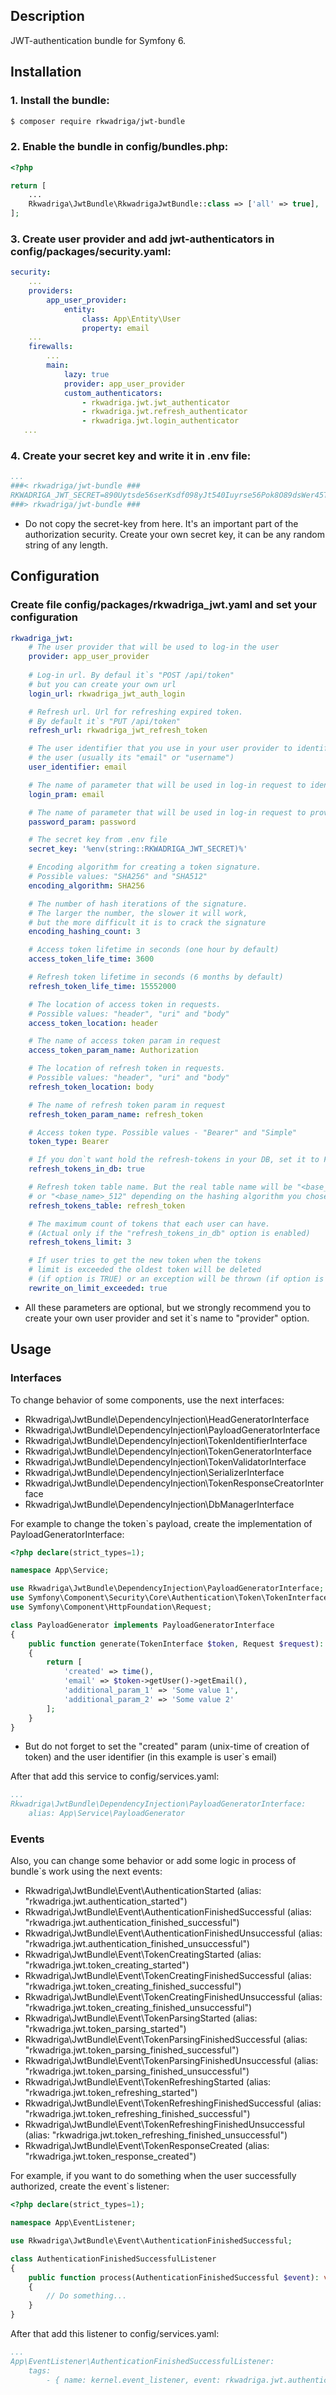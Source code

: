## Description
JWT-authentication bundle for Symfony 6.

## Installation

### 1. Install the bundle:
```bash
$ composer require rkwadriga/jwt-bundle
```

### 2. Enable the bundle in config/bundles.php:
```php
<?php

return [
    ...
    Rkwadriga\JwtBundle\RkwadrigaJwtBundle::class => ['all' => true],
];
```

### 3. Create user provider and add jwt-authenticators in config/packages/security.yaml:
```yaml
security:
    ...
    providers:
        app_user_provider:
            entity:
                class: App\Entity\User
                property: email
    ...
    firewalls:
        ...
        main:
            lazy: true
            provider: app_user_provider
            custom_authenticators:
                - rkwadriga.jwt.jwt_authenticator
                - rkwadriga.jwt.refresh_authenticator
                - rkwadriga.jwt.login_authenticator
   ...
```

### 4. Create your secret key and write it in .env file:
```yaml
...
###< rkwadriga/jwt-bundle ###
RKWADRIGA_JWT_SECRET=890Uytsde56serKsdf098yJt540Iuyrse56Pok8O89dsWer45Ty
###> rkwadriga/jwt-bundle ###
```
* Do not copy the secret-key from here. It's an important part of the authorization security. Create your own secret key, it can be any random string of any length.


## Configuration

### Create file config/packages/rkwadriga_jwt.yaml and set your configuration
```yaml
rkwadriga_jwt:
    # The user provider that will be used to log-in the user
    provider: app_user_provider
    
    # Log-in url. By defaul it`s "POST /api/token"
    # but you can create your own url
    login_url: rkwadriga_jwt_auth_login

    # Refresh url. Url for refreshing expired token.
    # By default it`s "PUT /api/token"
    refresh_url: rkwadriga_jwt_refresh_token

    # The user identifier that you use in your user provider to identify
    # the user (usually its "email" or "username")
    user_identifier: email

    # The name of parameter that will be used in log-in request to identify the user
    login_pram: email

    # The name of parameter that will be used in log-in request to provide the password
    password_param: password

    # The secret key from .env file
    secret_key: '%env(string::RKWADRIGA_JWT_SECRET)%'

    # Encoding algorithm for creating a token signature.
    # Possible values: "SHA256" and "SHA512"
    encoding_algorithm: SHA256

    # The number of hash iterations of the signature.
    # The larger the number, the slower it will work,
    # but the more difficult it is to crack the signature
    encoding_hashing_count: 3

    # Access token lifetime in seconds (one hour by default)
    access_token_life_time: 3600

    # Refresh token lifetime in seconds (6 months by default)
    refresh_token_life_time: 15552000

    # The location of access token in requests.
    # Possible values: "header", "uri" and "body"
    access_token_location: header

    # The name of access token param in request
    access_token_param_name: Authorization

    # The location of refresh token in requests.
    # Possible values: "header", "uri" and "body"
    refresh_token_location: body

    # The name of refresh token param in request
    refresh_token_param_name: refresh_token

    # Access token type. Possible values - "Bearer" and "Simple"
    token_type: Bearer

    # If you don`t want hold the refresh-tokens in your DB, set it to FALSE
    refresh_tokens_in_db: true

    # Refresh token table name. But the real table name will be "<base_name>_256"
    # or "<base_name>_512" depending on the hashing algorithm you chose
    refresh_tokens_table: refresh_token

    # The maximum count of tokens that each user can have.
    # (Actual only if the "refresh_tokens_in_db" option is enabled)
    refresh_tokens_limit: 3

    # If user tries to get the new token when the tokens
    # limit is exceeded the oldest token will be deleted
    # (if option is TRUE) or an exception will be thrown (if option is FALSE)
    rewrite_on_limit_exceeded: true
```
* All these parameters are optional, but we strongly recommend you to create your own user provider and set it`s name to "provider" option.

## Usage

### Interfaces
To change behavior of some components, use the next interfaces:
* Rkwadriga\JwtBundle\DependencyInjection\HeadGeneratorInterface
* Rkwadriga\JwtBundle\DependencyInjection\PayloadGeneratorInterface
* Rkwadriga\JwtBundle\DependencyInjection\TokenIdentifierInterface
* Rkwadriga\JwtBundle\DependencyInjection\TokenGeneratorInterface
* Rkwadriga\JwtBundle\DependencyInjection\TokenValidatorInterface
* Rkwadriga\JwtBundle\DependencyInjection\SerializerInterface
* Rkwadriga\JwtBundle\DependencyInjection\TokenResponseCreatorInterface
* Rkwadriga\JwtBundle\DependencyInjection\DbManagerInterface

For example to change the token`s payload, create the implementation of PayloadGeneratorInterface:
```php
<?php declare(strict_types=1);

namespace App\Service;

use Rkwadriga\JwtBundle\DependencyInjection\PayloadGeneratorInterface;
use Symfony\Component\Security\Core\Authentication\Token\TokenInterface;
use Symfony\Component\HttpFoundation\Request;

class PayloadGenerator implements PayloadGeneratorInterface
{
    public function generate(TokenInterface $token, Request $request): array
    {
        return [
            'created' => time(),
            'email' => $token->getUser()->getEmail(),
            'additional_param_1' => 'Some value 1',
            'additional_param_2' => 'Some value 2'
        ];
    }
}
```
* But do not forget to set the "created" param (unix-time of creation of token) and the user identifier (in this example is user`s email)

After that add this service to config/services.yaml:
```yaml
...
Rkwadriga\JwtBundle\DependencyInjection\PayloadGeneratorInterface:
    alias: App\Service\PayloadGenerator
```

### Events
Also, you can change some behavior or add some logic in process of bundle`s work using the next events:
* Rkwadriga\JwtBundle\Event\AuthenticationStarted (alias: "rkwadriga.jwt.authentication_started")
* Rkwadriga\JwtBundle\Event\AuthenticationFinishedSuccessful (alias: "rkwadriga.jwt.authentication_finished_successful")
* Rkwadriga\JwtBundle\Event\AuthenticationFinishedUnsuccessful (alias: "rkwadriga.jwt.authentication_finished_unsuccessful")
* Rkwadriga\JwtBundle\Event\TokenCreatingStarted (alias: "rkwadriga.jwt.token_creating_started")
* Rkwadriga\JwtBundle\Event\TokenCreatingFinishedSuccessful (alias: "rkwadriga.jwt.token_creating_finished_successful")
* Rkwadriga\JwtBundle\Event\TokenCreatingFinishedUnsuccessful (alias: "rkwadriga.jwt.token_creating_finished_unsuccessful")
* Rkwadriga\JwtBundle\Event\TokenParsingStarted (alias: "rkwadriga.jwt.token_parsing_started")
* Rkwadriga\JwtBundle\Event\TokenParsingFinishedSuccessful (alias: "rkwadriga.jwt.token_parsing_finished_successful")
* Rkwadriga\JwtBundle\Event\TokenParsingFinishedUnsuccessful (alias: "rkwadriga.jwt.token_parsing_finished_unsuccessful")
* Rkwadriga\JwtBundle\Event\TokenRefreshingStarted (alias: "rkwadriga.jwt.token_refreshing_started")
* Rkwadriga\JwtBundle\Event\TokenRefreshingFinishedSuccessful (alias: "rkwadriga.jwt.token_refreshing_finished_successful")
* Rkwadriga\JwtBundle\Event\TokenRefreshingFinishedUnsuccessful (alias: "rkwadriga.jwt.token_refreshing_finished_unsuccessful")
* Rkwadriga\JwtBundle\Event\TokenResponseCreated (alias: "rkwadriga.jwt.token_response_created")

For example, if you want to do something when the user successfully authorized, create the event`s listener:
```php
<?php declare(strict_types=1);

namespace App\EventListener;

use Rkwadriga\JwtBundle\Event\AuthenticationFinishedSuccessful;

class AuthenticationFinishedSuccessfulListener
{
    public function process(AuthenticationFinishedSuccessful $event): void
    {
        // Do something...
    }
}
```

After that add this listener to config/services.yaml:
```yaml
...
App\EventListener\AuthenticationFinishedSuccessfulListener:
    tags:
        - { name: kernel.event_listener, event: rkwadriga.jwt.authentication_finished_successful, method: process }
```
